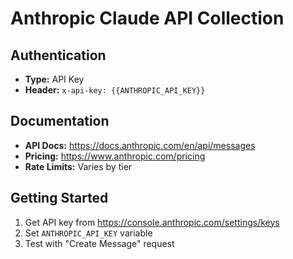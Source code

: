 # Anthropic Claude API Collection

## Authentication
- **Type:** API Key
- **Header:** `x-api-key: {{ANTHROPIC_API_KEY}}`

## Documentation
- **API Docs:** https://docs.anthropic.com/en/api/messages
- **Pricing:** https://www.anthropic.com/pricing
- **Rate Limits:** Varies by tier

## Getting Started
1. Get API key from https://console.anthropic.com/settings/keys
2. Set `ANTHROPIC_API_KEY` variable
3. Test with "Create Message" request